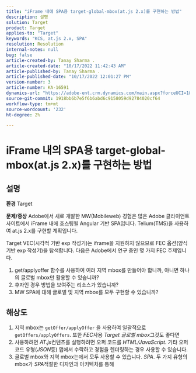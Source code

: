 ```yaml
---
title: "iFrame 내에 SPA용 target-global-mbox(at.js 2.x)를 구현하는 방법"
description: 설명
solution: Target
product: Target
applies-to: "Target"
keywords: "KCS, at.js 2.x, SPA"
resolution: Resolution
internal-notes: null
bug: false
article-created-by: Tanay Sharma .
article-created-date: "10/17/2022 11:42:43 AM"
article-published-by: Tanay Sharma .
article-published-date: "10/17/2022 12:01:27 PM"
version-number: 3
article-number: KA-16591
dynamics-url: "https://adobe-ent.crm.dynamics.com/main.aspx?forceUCI=1&pagetype=entityrecord&etn=knowledgearticle&id=83f645c9-104e-ed11-bba2-0022480868ff"
source-git-commit: 1918bb6b7e5f6b6abd6c9158059d92784020cf64
workflow-type: tm+mt
source-wordcount: '232'
ht-degree: 2%

---
```


# iFrame 내의 SPA용 target-global-mbox(at.js 2.x)를 구현하는 방법

## 설명

<b>환경</b>
Target


<b>문제/증상</b>
Adobe에서 새로 개발한 MW(Mobileweb) 경험은 많은 Adobe 클라이언트 사이트에서 iFrame 내에 호스팅될 Angular 기반 SPA입니다. Telium(TMS)을 사용하여 at.js 2.x를 구현할 계획입니다.

Target VEC(시각적 기반 exp 작성기)는 iframe을 지원하지 않으므로 FEC 옵션(양식 기반 exp 작성기)을 탐색합니다. 다음은 Adobe에서 연구 중인 몇 가지 FEC 주제입니다.



1. get/applyoffer 함수를 사용하여 여러 지역 mbox를 만들어야 합니까, 아니면 하나의 글로벌 mbox만 활용할 수 있습니까?
2. 후자인 경우 방법을 보여주는 리소스가 있습니까?
3. MW SPA에 대해 글로벌 및 지역 mbox를 모두 구현할 수 있습니까?



## 해상도


1. 지역 mbox는 `getOffer/applyOffer` 을 사용하여 일괄적으로 `getOffers/applyOffers`. 또한 *FEC*&#x200B;사용 *Target 글로벌 mbox*&#x200B;그것도 좋다면
2. 사용하려면 *AT.js*&#x200B;컨텐츠를 실행하려면 오퍼 코드를 *HTML/JavaScript*. 기타 오퍼 코드 유형(*JSON*&#x200B;등) 앱에서 수락하고 경험을 렌더링하는 경우 사용할 수 있습니다.
3. 글로벌 mbox와 지역 mbox는에서 모두 사용할 수 있습니다. *SPA*. 두 가지 유형의 mbox가 *SPA*&#x200B;적절한 디자인과 아키텍처를 통해

